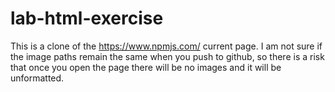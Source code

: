 # lab-html-exercise

This is a clone of the https://www.npmjs.com/ current page.
I am not sure if the image paths remain the same when you push to github, so there is a risk that once you open the page 
there will be no images and it will be unformatted.
